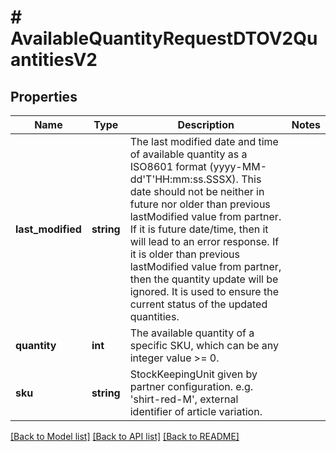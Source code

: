 # # AvailableQuantityRequestDTOV2QuantitiesV2

## Properties

Name | Type | Description | Notes
------------ | ------------- | ------------- | -------------
**last_modified** | **string** | The last modified date and time of available quantity as a ISO8601 format (yyyy-MM-dd&#39;T&#39;HH:mm:ss.SSSX). This date should not be neither in future nor older than previous lastModified value from partner. If it is future date/time, then it will lead to an error response. If it is older than previous lastModified value from partner, then the quantity update will be ignored. It is used to ensure the current status of the updated quantities. |
**quantity** | **int** | The available quantity of a specific SKU, which can be any integer value &gt;&#x3D; 0. |
**sku** | **string** | StockKeepingUnit given by partner configuration. e.g. &#39;shirt-red-M&#39;, external identifier of article variation. |

[[Back to Model list]](../../README.md#models) [[Back to API list]](../../README.md#endpoints) [[Back to README]](../../README.md)

